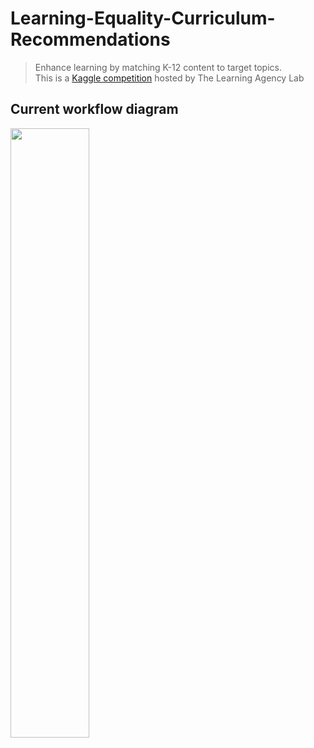 # Learning-Equality-Curriculum-Recommendations
> Enhance learning by matching K-12 content to target topics.<br/>
This is a [Kaggle competition](https://www.kaggle.com/competitions/learning-equality-curriculum-recommendations/overview) hosted by The Learning Agency Lab <br/>

## Current workflow diagram
<p align='left'>
  <img src='https://drive.google.com/uc?export=view&id=1OtLFZnO0fia-bKTjYxb8E2JASnQ4QBmf' width='50%' />
</p>
